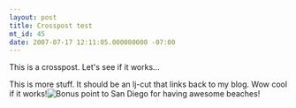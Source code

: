 ```yaml
---
layout: post
title: Crosspost test
mt_id: 45
date: 2007-07-17 12:11:05.000000000 -07:00
---
```

This is a crosspost. Let's see if it works...
<!--More-->
This is more stuff. It should be an lj-cut that links back to my blog. Wow cool if it works!<img src="http://photos-a.ak.facebook.com/photos-ak-sf2p/v77/149/69/6713924/n6713924_32381476_197.jpg" alt="Bonus point to San Diego for having awesome beaches!" border="0" /> 
